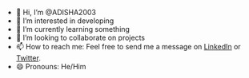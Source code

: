 - 👋 Hi, I’m @ADISHA2003
- 👀 I’m interested in developing
- 🌱 I’m currently learning something
- 💞️ I’m looking to collaborate on projects
- 📫 How to reach me: Feel free to send me a message on [LinkedIn](https://www.linkedin.com/in/aditya-sharma-334528296) or [Twitter](https://twitter.com/AdityaS47782205).
- 😄 Pronouns: He/Him

<!---
ADISHA2003/ADISHA2003 is a ✨ special ✨ repository because its `README.md` (this file) appears on your GitHub profile.
You can click the Preview link to take a look at your changes.
--->
